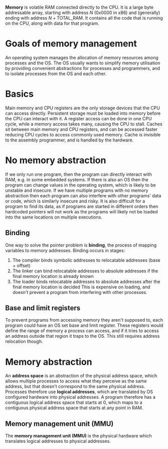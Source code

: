 **Memory** is volatile RAM connected directly to the CPU. It is a large byte addressable array, starting with address $N$ ($0\text{x}0000$ in x86) and (generally) ending with address $N+\text{TOTAL\_RAM}$. It contains all the code that is running on the CPU, along with data for that program.
# Goals of memory management
An operating system manages the allocation of memory resources among processes and the OS. The OS usually wants to simplify memory utilisation by providing convenient abstractions for processes and programmers, and to isolate processes from the OS and each other.
# Basics
Main memory and CPU registers are the only storage devices that the CPU can access directly. Persistent storage must be loaded into memory before the CPU can interact with it. A register access can be done in one CPU cycle, while a memory access takes many, causing the CPU to stall. Caches sit between main memory and CPU registers, and can be accessed faster reducing CPU cycles to access commonly used memory. Cache is invisible to the assembly programmer, and is handled by the hardware.
# No memory abstraction
If we only run one program, then the program can directly interact with RAM, e.g. in some embedded systems. If there is also an OS then the program can change values in the operating system, which is likely to be unstable and insecure. If we have multiple programs with no memory abstraction then each program can also interfere with other programs' data or code, which is similarly insecure and risky.
It is also difficult for a program to find its data, as if programs are started in different orders then hardcoded pointers will not work as the programs will likely not be loaded into the same locations on multiple executions.
## Binding
One way to solve the pointer problem is **binding**, the process of mapping variables to memory addresses. Binding occurs in stages:
1. The compiler binds symbolic addresses to relocatable addresses (base + offset)
2. The linker can bind relocatable addresses to absolute addresses if the final memory location is already known
3. The loader binds relocatable addresses to absolute addresses after the final memory location is decided
This is expensive on loading, and doesn't prevent a program from interfering with other processes.
## Base and limit registers
To prevent programs from accessing memory they aren't supposed to, each program could have an OS set base and limit register. These registers would define the range of memory a process can access, and if it tries to access an address outside that region it traps to the OS. This still requires address relocation though.
# Memory abstraction
An **address space** is an abstraction of the physical address space, which allows multiple processes to access what they perceive as the same address, but that doesn't correspond to the same physical address. Processes therefore use **logical addresses**, which are translated by OS configured hardware into physical addresses.
A program therefore has a contiguous logical address space that starts at 0, which maps to a contiguous physical address space that starts at any point in RAM.
## Memory management unit (MMU)
The **memory management unit (MMU)** is the physical hardware which translates logical addresses to physical addresses.